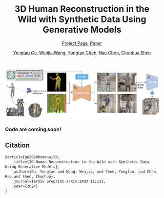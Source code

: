 <div align="center">
<h1>
3D Human Reconstruction in the Wild with Synthetic Data Using Generative Models
</h1>

[Project Page](https://yongtaoge.github.io/projects/humanwild/), [Paper](https://arxiv.org/abs/2403.11111)

[Yongtao Ge](), [Wenjia Wang](), [Yongfan Chen](), [Hao Chen](), [Chunhua Shen]()

</div>
<br/>
  
![demo_vid](assets/pipeline.png)

### Code are coming soon!

## Citation
```
@article{ge2024humanwild,
    title={3D Human Reconstruction in the Wild with Synthetic Data Using Generative Models},
    author={Ge, Yongtao and Wang, Wenjia, and Chen, Yongfan, and Chen, Hao and Shen, Chunhua},
    journal={arXiv preprint arXiv:2403.11111},
    year={2024}
}
```



